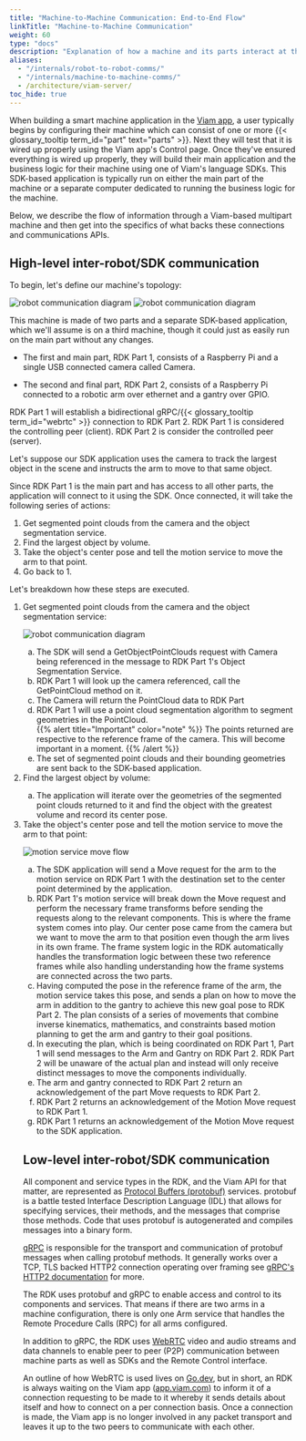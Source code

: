 ```yaml
---
title: "Machine-to-Machine Communication: End-to-End Flow"
linkTitle: "Machine-to-Machine Communication"
weight: 60
type: "docs"
description: "Explanation of how a machine and its parts interact at the communication layer."
aliases:
  - "/internals/robot-to-robot-comms/"
  - "/internals/machine-to-machine-comms/"
  - /architecture/viam-server/
toc_hide: true
---
```


When building a smart machine application in the [Viam app](https://app.viam.com), a user typically begins by configuring their machine which can consist of one or more {{< glossary_tooltip term_id="part" text="parts" >}}.
Next they will test that it is wired up properly using the Viam app's Control page.
Once they've ensured everything is wired up properly, they will build their main application and the business logic for their machine using one of Viam's language SDKs.
This SDK-based application is typically run on either the main part of the machine or a separate computer dedicated to running the business logic for the machine.

Below, we describe the flow of information through a Viam-based multipart machine and then get into the specifics of what backs these connections and communications APIs.

## High-level inter-robot/SDK communication

To begin, let's define our machine's topology:

![robot communication diagram](/internals/robot-to-robot-comms/robot-communication-diagram.png)
![robot communication diagram](/internals/robot-to-robot-comms/robot-communication-diagram.png)

This machine is made of two parts and a separate SDK-based application, which we'll assume is on a third machine, though it could just as easily run on the main part without any changes.

- The first and main part, RDK Part 1, consists of a Raspberry Pi and a single USB connected camera called Camera.

- The second and final part, RDK Part 2, consists of a Raspberry Pi connected to a robotic arm over ethernet and a gantry over GPIO.

RDK Part 1 will establish a bidirectional gRPC/{{< glossary_tooltip term_id="webrtc" >}} connection to RDK Part 2.
RDK Part 1 is considered the controlling peer (client).
RDK Part 2 is consider the controlled peer (server).

Let's suppose our SDK application uses the camera to track the largest object in the scene and instructs the arm to move to that same object.

Since RDK Part 1 is the main part and has access to all other parts, the application will connect to it using the SDK.
Once connected, it will take the following series of actions:

<OL>
<li>Get segmented point clouds from the camera and the object segmentation service.</li>

<li>Find the largest object by volume.</li>

<li>Take the object's center pose and tell the motion service to move the arm to that point.</li>

<li>Go back to 1.</li>
</OL>
Let's breakdown how these steps are executed.

<ol>
<li>Get segmented point clouds from the camera and the object segmentation service:</li>

![robot communication diagram](/internals/robot-to-robot-comms/getobjectpointcloud-flow.png)

<OL type="a">
<li>The SDK will send a GetObjectPointClouds request with Camera being referenced in the message to RDK Part 1's Object Segmentation Service.</li>

<li>RDK Part 1 will look up the camera referenced, call the GetPointCloud method on it.</li>

<li>The Camera will return the PointCloud data to RDK Part</li>

<li>RDK Part 1 will use a point cloud segmentation algorithm to segment geometries in the PointCloud.</li>
{{% alert title="Important" color="note" %}}
The points returned are respective to the reference frame of the camera.
This will become important in a moment.
{{% /alert %}}
<li>The set of segmented point clouds and their bounding geometries are sent back to the SDK-based application.</li>
</ol>

<li>Find the largest object by volume:</li>
<ol type="a">
<li>The application will iterate over the geometries of the segmented point clouds returned to it and find the object with the greatest volume and record its center pose.</li>
</ol>

<li>Take the object's center pose and tell the motion service to move the arm to that point:</li>

![motion service move flow](/internals/robot-to-robot-comms/motion-service-move-flow.png)

<ol type="a">
<li>The SDK application will send a Move request for the arm to the motion service on RDK Part 1 with the destination set to the center point determined by the application.</li>

<li>RDK Part 1's motion service will break down the Move request and perform the necessary frame transforms before sending the requests along to the relevant components.
This is where the frame system comes into play.
Our center pose came from the camera but we want to move the arm to that position even though the arm lives in its own frame.
The frame system logic in the RDK automatically handles the transformation logic between these two reference frames while also handling understanding how the frame systems are connected across the two parts.</li>

<li>Having computed the pose in the reference frame of the arm, the motion service takes this pose, and sends a plan on how to move the arm in addition to the gantry to achieve this new goal pose to RDK Part 2.
The plan consists of a series of movements that combine inverse kinematics, mathematics, and constraints based motion planning to get the arm and gantry to their goal positions.</li>

<li>In executing the plan, which is being coordinated on RDK Part 1, Part 1 will send messages to the Arm and Gantry on RDK Part 2.
RDK Part 2 will be unaware of the actual plan and instead will only receive distinct messages to move the components individually.</li>

<li>The arm and gantry connected to RDK Part 2 return an acknowledgement of the part Move requests to RDK Part 2.</li>

<li>RDK Part 2 returns an acknowledgement of the Motion Move request to RDK Part 1.</li>

<li>RDK Part 1 returns an acknowledgement of the Motion Move request to the SDK application.</li>
</ol>

## Low-level inter-robot/SDK communication

All component and service types in the RDK, and the Viam API for that matter, are represented as [Protocol Buffers (protobuf)](https://developers.google.com/protocol-buffers) services.
protobuf is a battle tested Interface Description Language (IDL) that allows for specifying services, their methods, and the messages that comprise those methods.
Code that uses protobuf is autogenerated and compiles messages into a binary form.

[gRPC](https://grpc.io/) is responsible for the transport and communication of protobuf messages when calling protobuf methods.
It generally works over a TCP, TLS backed HTTP2 connection operating over framing see [gRPC's HTTP2 documentation](https://github.com/grpc/grpc/blob/master/doc/PROTOCOL-HTTP2.md) for more.

The RDK uses protobuf and gRPC to enable access and control to its components and services.
That means if there are two arms in a machine configuration, there is only one Arm service that handles the Remote Procedure Calls (RPC) for all arms configured.

In addition to gRPC, the RDK uses [WebRTC](https://webrtcforthecurious.com/) video and audio streams and data channels to enable peer to peer (P2P) communication between machine parts as well as SDKs and the Remote Control interface.

An outline of how WebRTC is used lives on [Go.dev](https://pkg.go.dev/go.viam.com/utils@v0.0.3/rpc#hdr-Connection), but in short, an RDK is always waiting on the Viam app ([app.viam.com](https://app.viam.com)) to inform it of a connection requesting to be made to it whereby it sends details about itself and how to connect on a per connection basis.
Once a connection is made, the Viam app is no longer involved in any packet transport and leaves it up to the two peers to communicate with each other.
